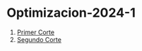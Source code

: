 # Optimizacion-2024-1

1. [Primer Corte](Primer%20corte/README.md)
2. [Segundo Corte](Segundo%20corte/README.md)

